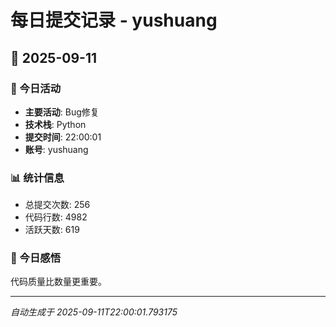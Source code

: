 # 每日提交记录 - yushuang

## 📅 2025-09-11

### 🎯 今日活动
- **主要活动**: Bug修复
- **技术栈**: Python
- **提交时间**: 22:00:01
- **账号**: yushuang

### 📊 统计信息
- 总提交次数: 256
- 代码行数: 4982
- 活跃天数: 619

### 💭 今日感悟
代码质量比数量更重要。

---
*自动生成于 2025-09-11T22:00:01.793175*
